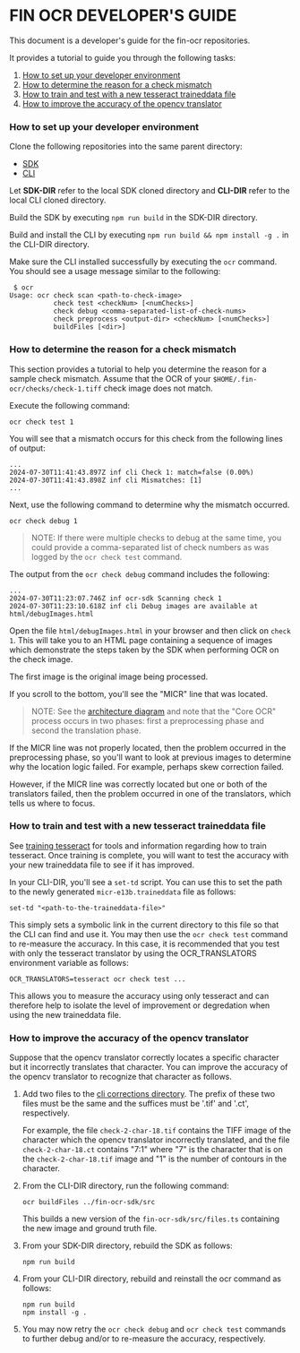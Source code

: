 # FIN OCR DEVELOPER'S GUIDE

This document is a developer's guide for the fin-ocr repositories.

It provides a tutorial to guide you through the following tasks:
1. [How to set up your developer environment](#how-to-set-up-your-developer-environment)
1. [How to determine the reason for a check mismatch](#how-to-determine-the-reason-for-a-check-mismatch)
1. [How to train and test with a new tesseract traineddata file](#how-to-train-and-test-with-a-new-tesseract-traineddata-file)
1. [How to improve the accuracy of the opencv translator](#how-to-improve-the-accuracy-of-the-opencv-translator)

### How to set up your developer environment

Clone the following repositories into the same parent directory:
* [SDK](https://github.com/finos/fin-ocr-sdk)
* [CLI](https://github.com/finos/fin-ocr-cli)

Let **SDK-DIR** refer to the local SDK cloned directory and **CLI-DIR** refer to the local CLI cloned directory.

Build the SDK by executing `npm run build` in the SDK-DIR directory.

Build and install the CLI by executing `npm run build && npm install -g .` in the CLI-DIR directory.

Make sure the CLI installed successfully by executing the `ocr` command.  You should see a usage message similar to the following:
```
 $ ocr
Usage: ocr check scan <path-to-check-image>
           check test <checkNum> [<numChecks>]
           check debug <comma-separated-list-of-check-nums>
           check preprocess <output-dir> <checkNum> [<numChecks>]
           buildFiles [<dir>]
```

### How to determine the reason for a check mismatch

This section provides a tutorial to help you determine the reason for a sample check mismatch.  Assume that the OCR of your `$HOME/.fin-ocr/checks/check-1.tiff` check image does not match.  

Execute the following command:
```
ocr check test 1
```

You will see that a mismatch occurs for this check from the following lines of output:
```
...
2024-07-30T11:41:43.897Z inf cli Check 1: match=false (0.00%)
2024-07-30T11:41:43.898Z inf cli Mismatches: [1]
...
```

Next, use the following command to determine why the mismatch occurred.
```
ocr check debug 1
```

> NOTE: If there were multiple checks to debug at the same time, you could provide a comma-separated list of check numbers as was logged by the `ocr check test` command.

The output from the `ocr check debug` command includes the following:
```
...
2024-07-30T11:23:07.746Z inf ocr-sdk Scanning check 1
2024-07-30T11:23:10.618Z inf cli Debug images are available at html/debugImages.html
```

Open the file `html/debugImages.html` in your browser
and then click on `check 1`.  This will take you to an HTML page containing a sequence of images which demonstrate the steps taken by the SDK when performing OCR on the check image.

The first image is the original image being processed.

If you scroll to the bottom, you'll see the "MICR" line that was located.

> NOTE: See the [architecture diagram](https://github.com/finos/fin-ocr/blob/main/ARCHITECTURE.md) and note that the "Core OCR" process occurs in two phases: first a preprocessing phase and second the translation phase.

If the MICR line was not properly located, then the problem occurred in the preprocessing phase, so you'll want to look at previous images to determine why the location logic failed.  For example, perhaps skew correction failed.

However, if the MICR line was correctly located but one or both of the translators failed, then the problem occurred in one of the translators, which tells us where to focus.

### How to train and test with a new tesseract traineddata file

See [training tesseract](https://github.com/finos/fin-ocr-train?tab=readme-ov-file#training-tesseract) for tools and information regarding how to train tesseract.  Once training is complete, you will want to test the accuracy with your new traineddata file to see if it has improved.

In your CLI-DIR, you'll see a `set-td` script.  You can use this to set the path to the newly generated `micr-e13b.traineddata` file as follows:
```
set-td "<path-to-the-traineddata-file>"
```

This simply sets a symbolic link in the current directory to this file so that the CLI can find and use it.  You may then use the `ocr check test` command to re-measure the accuracy.  In this case, it is recommended that you test with only the tesseract translator by using the OCR_TRANSLATORS environment variable as follows:
```
OCR_TRANSLATORS=tesseract ocr check test ...
```
This allows you to measure the accuracy using only tesseract and can therefore help to isolate the level of improvement or degredation when using the new traineddata file.

### How to improve the accuracy of the opencv translator

Suppose that the opencv translator correctly locates a specific character but it incorrectly translates that character.  You can improve the accuracy of the opencv translator to recognize that character as follows.

1. Add two files to the [cli corrections directory](https://github.com/finos/fin-ocr-cli/tree/main/files/corrections).  The prefix of these two files must be the same and the suffices must be '.tif' and '.ct', respectively.

   For example, the file `check-2-char-18.tif` contains the TIFF image of the character which the opencv translator incorrectly translated, and the file `check-2-char-18.ct` contains "7:1" where "7" is the character that is on the `check-2-char-18.tif` image and "1" is the number of contours in the character.

2. From the CLI-DIR directory, run the following command:
   ```
   ocr buildFiles ../fin-ocr-sdk/src
   ```

   This builds a new version of the `fin-ocr-sdk/src/files.ts` containing the new image and ground truth file.

3. From your SDK-DIR directory, rebuild the SDK as follows:
   ```
   npm run build
   ```

4. From your CLI-DIR directory, rebuild and reinstall the ocr command as follows:
   ```
   npm run build
   npm install -g .
   ```

5. You may now retry the `ocr check debug` and `ocr check test` commands to further debug and/or to re-measure the accuracy, respectively.
